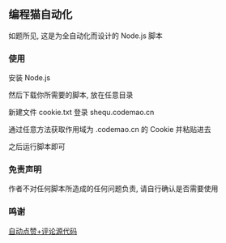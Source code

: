 ## 编程猫自动化

如题所见, 这是为全自动化而设计的 Node.js 脚本

### 使用

安装 Node.js

然后下载你所需要的脚本, 放在任意目录

新建文件 cookie.txt 登录 shequ.codemao.cn

通过任意方法获取作用域为 .codemao.cn 的 Cookie 并粘贴进去

之后运行脚本即可

### 免责声明

作者不对任何脚本所造成的任何问题负责, 请自行确认是否需要使用

### 鸣谢

[自动点赞+评论源代码](https://shequ.codemao.cn/community/429585)
